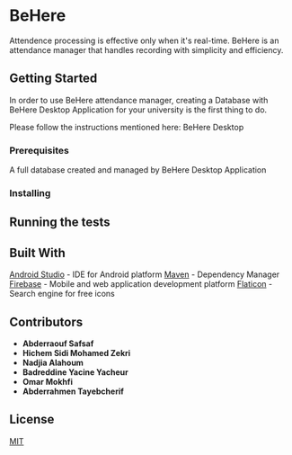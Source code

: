 # BeHere

Attendence processing is effective only when it's real-time. 
BeHere is an attendance manager that handles recording with simplicity and efficiency.

## Getting Started

In order to use BeHere attendance manager, creating a Database with BeHere Desktop Application for your university is the first thing to do.

Please follow the instructions mentioned here: BeHere Desktop

### Prerequisites

A full database created and managed by BeHere Desktop Application

### Installing

## Running the tests

## Built With

[Android Studio](https://developer.android.com/studio/index.html) - IDE for Android platform
[Maven](https://maven.apache.org/) - Dependency Manager
[Firebase](https://firebase.google.com/) - Mobile and web application development platform
[Flaticon](http://www.flaticon.com/) - Search engine for free icons

## Contributors

* **Abderraouf Safsaf**
* **Hichem Sidi Mohamed Zekri**
* **Nadjia Alahoum**
* **Badreddine Yacine Yacheur**
* **Omar Mokhfi**
* **Abderrahmen Tayebcherif**

## License
[MIT](https://github.com/johnlerouge/BeHereAndroid/blob/master/LICENSE)
